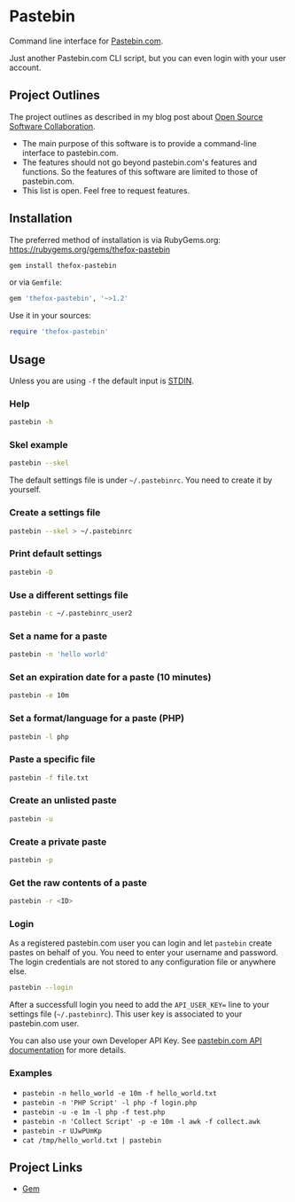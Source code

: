# Pastebin

Command line interface for [Pastebin.com](https://pastebin.com/).

Just another Pastebin.com CLI script, but you can even login with your user account.

## Project Outlines

The project outlines as described in my blog post about [Open Source Software Collaboration](https://blog.fox21.at/2019/02/21/open-source-software-collaboration.html).

- The main purpose of this software is to provide a command-line interface to pastebin.com.
- The features should not go beyond pastebin.com's features and functions. So the features of this software are limited to those of pastebin.com.
- This list is open. Feel free to request features.

## Installation

The preferred method of installation is via RubyGems.org:  
<https://rubygems.org/gems/thefox-pastebin>

```bash
gem install thefox-pastebin
```

or via `Gemfile`:

```ruby
gem 'thefox-pastebin', '~>1.2'
```

Use it in your sources:

```ruby
require 'thefox-pastebin'
```

## Usage

Unless you are using `-f` the default input is [STDIN](https://en.wikipedia.org/wiki/Standard_streams).

### Help

```bash
pastebin -h
```

### Skel example

```bash
pastebin --skel
```

The default settings file is under `~/.pastebinrc`. You need to create it by yourself.

### Create a settings file

```bash
pastebin --skel > ~/.pastebinrc
```

### Print default settings

```bash
pastebin -D
```

### Use a different settings file

```bash
pastebin -c ~/.pastebinrc_user2
```

### Set a name for a paste

```bash
pastebin -n 'hello world'
```

### Set an expiration date for a paste (10 minutes)

```bash
pastebin -e 10m
```

### Set a format/language for a paste (PHP)

```bash
pastebin -l php
```

### Paste a specific file

```bash
pastebin -f file.txt
```

### Create an unlisted paste

```bash
pastebin -u
```

### Create a private paste

```bash
pastebin -p
```

### Get the raw contents of a paste

```bash
pastebin -r <ID>
```

### Login

As a registered pastebin.com user you can login and let `pastebin` create pastes on behalf of you. You need to enter your username and password. The login credentials are not stored to any configuration file or anywhere else.

```bash
pastebin --login
```

After a successfull login you need to add the `API_USER_KEY=` line to your settings file (`~/.pastebinrc`). This user key is associated to your pastebin.com user.

You can also use your own Developer API Key. See [pastebin.com API documentation](https://pastebin.com/api) for more details.

### Examples

- `pastebin -n hello_world -e 10m -f hello_world.txt`
- `pastebin -n 'PHP Script' -l php -f login.php`
- `pastebin -u -e 1m -l php -f test.php`
- `pastebin -n 'Collect Script' -p -e 10m -l awk -f collect.awk`
- `pastebin -r UJwPUmKp`
- `cat /tmp/hello_world.txt | pastebin`

## Project Links

- [Gem](https://rubygems.org/gems/thefox-pastebin)
